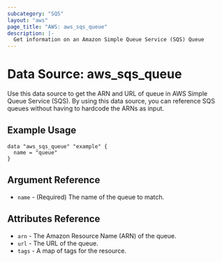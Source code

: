 ```yaml
---
subcategory: "SQS"
layout: "aws"
page_title: "AWS: aws_sqs_queue"
description: |-
  Get information on an Amazon Simple Queue Service (SQS) Queue
---
```


# Data Source: aws_sqs_queue

Use this data source to get the ARN and URL of queue in AWS Simple Queue Service (SQS).
By using this data source, you can reference SQS queues without having to hardcode
the ARNs as input.

## Example Usage

```hcl
data "aws_sqs_queue" "example" {
  name = "queue"
}
```

## Argument Reference

* `name` - (Required) The name of the queue to match.

## Attributes Reference

* `arn` - The Amazon Resource Name (ARN) of the queue.
* `url` - The URL of the queue.
* `tags` - A map of tags for the resource.
